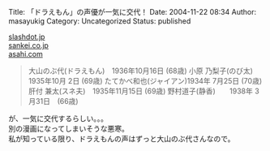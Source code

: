 Title: 「ドラえもん」の声優が一気に交代！
Date: 2004-11-22 08:34
Author: masayukig
Category: Uncategorized
Status: published

[slashdot.jp](http://slashdot.jp/articles/04/11/21/157230.shtml?topic=9)  
[sankei.co.jp](http://www.sankei.co.jp/news/041121/bun091.htm)  
[asahi.com](http://www.asahi.com/culture/update/1122/001.html?2004)

> 大山のぶ代(ドラえもん)　1936年10月16日 (68歳)
> 小原 乃梨子(のび太)　　 1935年10月 2日 (69歳)
> たてかべ和也(ジャイアン)1934年 7月25日 (70歳)
> 肝付 兼太(スネ夫)　1935年11月15日 (69歳)
> 野村道子(静香)　　1938年 3月31日　(66歳)

が、一気に交代するらしい。。。  
別の漫画になってしまいそうな悪寒。  
私が知っている限り、ドラえもんの声はずっと大山のぶ代さんなので。
